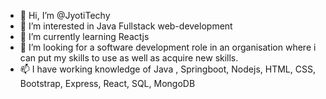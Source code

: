 - 👋 Hi, I’m @JyotiTechy
- 👀 I’m interested in Java Fullstack web-development
- 🌱 I’m currently learning Reactjs
- 💞️ I’m looking for a software development role in an organisation where i can put my skills to use as well as acquire new skills.
- 📫 I have working knowledge of Java , Springboot, Nodejs, HTML, CSS, Bootstrap, Express,  React, SQL, MongoDB



